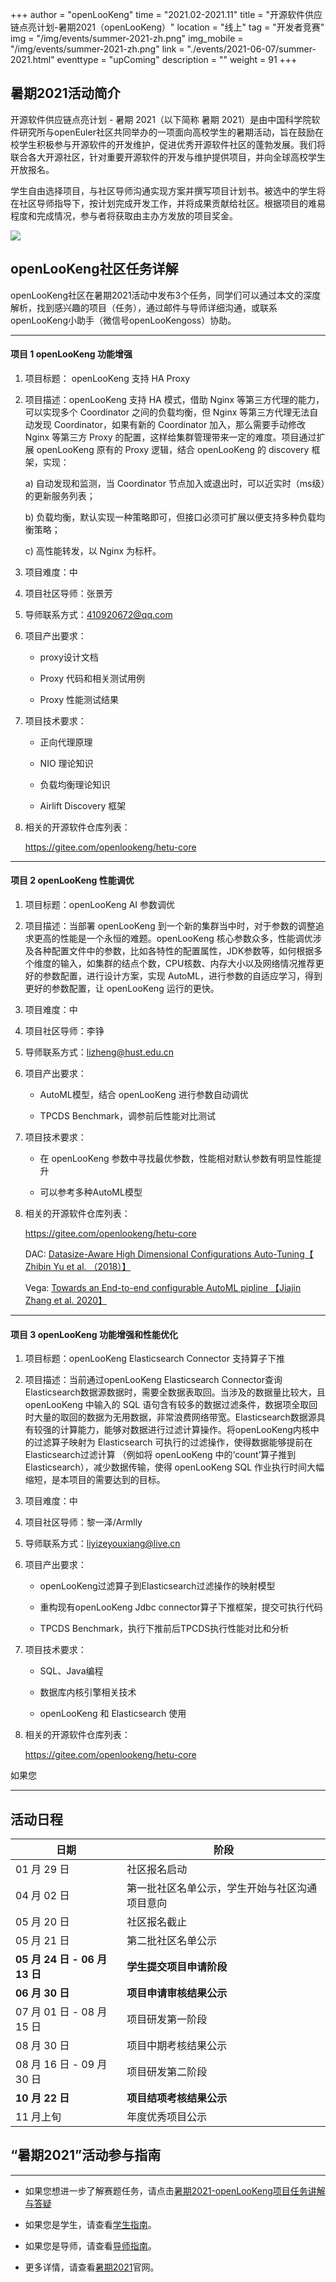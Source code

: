 +++
author = "openLooKeng"
time = "2021.02-2021.11" 
title = "开源软件供应链点亮计划-暑期2021（openLooKeng）" 
location = "线上" 
tag = "开发者竞赛"
img = "/img/events/summer-2021-zh.png" 
img_mobile = "/img/events/summer-2021-zh.png" 
link = "./events/2021-06-07/summer-2021.html"
eventtype = "upComing"
description = ""
weight = 91
+++


## 暑期2021活动简介

开源软件供应链点亮计划 - 暑期 2021（以下简称 暑期 2021）是由中国科学院软件研究所与openEuler社区共同举办的一项面向高校学生的暑期活动，旨在鼓励在校学生积极参与开源软件的开发维护，促进优秀开源软件社区的蓬勃发展。我们将联合各大开源社区，针对重要开源软件的开发与维护提供项目，并向全球高校学生开放报名。

学生自由选择项目，与社区导师沟通实现方案并撰写项目计划书。被选中的学生将在社区导师指导下，按计划完成开发工作，并将成果贡献给社区。根据项目的难易程度和完成情况，参与者将获取由主办方发放的项目奖金。

<img src="/img/events/summer-2021-zh.png">

## openLooKeng社区任务详解

openLooKeng社区在暑期2021活动中发布3个任务，同学们可以通过本文的深度解析，找到感兴趣的项目（任务），通过邮件与导师详细沟通，或联系openLooKeng小助手（微信号openLooKengoss）协助。

---

#### 项目 1 openLooKeng 功能增强

1. 项目标题： openLooKeng 支持 HA Proxy

2. 项目描述：openLooKeng 支持 HA 模式，借助  Nginx 等第三方代理的能力，可以实现多个 Coordinator 之间的负载均衡，但 Nginx 等第三方代理无法自动发现 Coordinator，如果有新的 Coordinator 加入，那么需要手动修改 Nginx 等第三方 Proxy 的配置，这样给集群管理带来一定的难度。项目通过扩展 openLooKeng 原有的 Proxy 逻辑，结合 openLooKeng 的 discovery 框架，实现：

    a)	自动发现和监测，当 Coordinator 节点加入或退出时，可以近实时（ms级）的更新服务列表；
    
    b)	负载均衡，默认实现一种策略即可，但接口必须可扩展以便支持多种负载均衡策略；

    c)	高性能转发，以 Nginx 为标杆。

3.	项目难度：中

4.	项目社区导师：张景芳

5.	导师联系方式：410920672@qq.com

6.	项目产出要求：

    - proxy设计文档

    - Proxy 代码和相关测试用例

    - Proxy 性能测试结果

7.	项目技术要求：

    - 正向代理原理

    - NIO 理论知识

    - 负载均衡理论知识

    - Airlift Discovery 框架

8.	相关的开源软件仓库列表：

    <https://gitee.com/openlookeng/hetu-core>

---

#### 项目 2 openLooKeng 性能调优

1.	项目标题：openLooKeng AI 参数调优

2.	项目描述：当部署 openLooKeng 到一个新的集群当中时，对于参数的调整追求更高的性能是一个永恒的难题。openLooKeng 核心参数众多，性能调优涉及各种配置文件中的参数，比如各特性的配置属性，JDK参数等，如何根据多个维度的输入，如集群的结点个数，CPU核数、内存大小以及网络情况推荐更好的参数配置，进行设计方案，实现 AutoML，进行参数的自适应学习，得到更好的参数配置，让 openLooKeng 运行的更快。

3.	项目难度：中

4.	项目社区导师：李铮

5.	导师联系方式：lizheng@hust.edu.cn

6.	项目产出要求：

    - AutoML模型，结合 openLooKeng 进行参数自动调优

    - TPCDS Benchmark，调参前后性能对比测试

7.	项目技术要求：

	- 在 openLooKeng 参数中寻找最优参数，性能相对默认参数有明显性能提升

    - 可以参考多种AutoML模型

8.	相关的开源软件仓库列表：

    <https://gitee.com/openlookeng/hetu-core>

    DAC: [Datasize-Aware High Dimensional Configurations Auto-Tuning【 Zhibin Yu et al. （2018）】](http://alchem.usc.edu/portal/static/download/dac.pdf)

    Vega: [Towards an End-to-end configurable AutoML pipline 【Jiajin Zhang et al. 2020】](https://arxiv.org/abs/2011.01507)

---

#### 项目 3 openLooKeng 功能增强和性能优化

1.	项目标题：openLooKeng Elasticsearch Connector 支持算子下推

2.	项目描述：当前通过openLooKeng Elasticsearch Connector查询Elasticsearch数据源数据时，需要全数据表取回。当涉及的数据量比较大，且 openLooKeng 中输入的 SQL 语句含有较多的数据过滤条件，数据项全取回时大量的取回的数据为无用数据，非常浪费网络带宽。Elasticsearch数据源具有较强的计算能力，能够对数据进行过滤计算操作。将openLooKeng内核中的过滤算子映射为 Elasticsearch 可执行的过滤操作，使得数据能够提前在 Elasticsearch过滤计算
      （例如将 openLooKeng 中的‘count’算子推到 Elasticsearch），减少数据传输，使得 openLooKeng SQL 作业执行时间大幅缩短，是本项目的需要达到的目标。

3.	项目难度：中

4.	项目社区导师：黎一泽/Armlly

5.	导师联系方式：liyizeyouxiang@live.cn

6.	项目产出要求：
    - openLooKeng过滤算子到Elasticsearch过滤操作的映射模型

    - 重构现有openLooKeng Jdbc connector算子下推框架，提交可执行代码

    - TPCDS Benchmark，执行下推前后TPCDS执行性能对比和分析

7.	项目技术要求：

    - SQL、Java编程

    - 数据库内核引擎相关技术

    - openLooKeng 和 Elasticsearch 使用

8.	相关的开源软件仓库列表：

    <https://gitee.com/openlookeng/hetu-core>

如果您

---
## 活动日程


| 日期                     | 阶段                                     |
| -------------------------| ---------------------------------------- |
| 01 月 29 日               | 社区报名启动                            |
| 04 月 02 日               | 第一批社区名单公示，学生开始与社区沟通项目意向 |
| 05 月 20 日               | 社区报名截止                        |
| 05 月 21 日               | 第二批社区名单公示                        |
| **05 月 24 日 - 06 月 13 日** | **学生提交项目申请阶段**                     |
| **06 月 30 日**               | **项目申请审核结果公示**                     |
| 07 月 01 日 - 08 月 15 日 | 项目研发第一阶段                         |
| 08 月 30 日               | 项目中期考核结果公示                     |
| 08 月 16 日 - 09 月 30 日 | 项目研发第二阶段                         |
| **10 月 22 日**               | **项目结项考核结果公示**                     |
| 11 月上旬                 | 年度优秀项目公示                         |


## “暑期2021”活动参与指南
--- 
* 如果您想进一步了解赛题任务，请点击[暑期2021-openLooKeng项目任务讲解与答疑](https://www.bilibili.com/video/BV1c44y167gh)

* 如果您是学生，请查看[学生指南](https://summer.iscas.ac.cn/help/student/)。
* 如果您是导师，请查看[导师指南](https://summer.iscas.ac.cn/help/mentor/)。
* 更多详情，请查看[暑期2021](https://summer.iscas.ac.cn/)官网。


